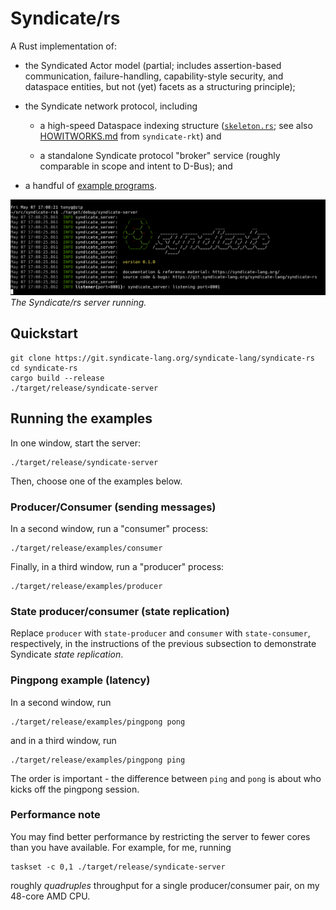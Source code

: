 # Syndicate/rs

A Rust implementation of:

 - the Syndicated Actor model (partial; includes assertion-based
   communication, failure-handling, capability-style security, and
   dataspace entities, but not (yet) facets as a structuring
   principle);

 - the Syndicate network protocol, including

   - a high-speed Dataspace indexing structure
     ([`skeleton.rs`](syndicate/src/skeleton.rs); see also
     [HOWITWORKS.md](https://git.syndicate-lang.org/syndicate-lang/syndicate-rkt/src/commit/90c4c60699069b496491b81ee63b5a45ffd638cb/syndicate/HOWITWORKS.md)
     from `syndicate-rkt`) and

   - a standalone Syndicate protocol "broker" service (roughly
     comparable in scope and intent to D-Bus); and

 - a handful of [example programs](syndicate-server/examples/).

![The Syndicate/rs server running.](syndicate-rs-server.png)  
*The Syndicate/rs server running.*

## Quickstart

    git clone https://git.syndicate-lang.org/syndicate-lang/syndicate-rs
    cd syndicate-rs
    cargo build --release
    ./target/release/syndicate-server

## Running the examples

In one window, start the server:

    ./target/release/syndicate-server

Then, choose one of the examples below.

### Producer/Consumer (sending messages)

In a second window, run a "consumer" process:

    ./target/release/examples/consumer

Finally, in a third window, run a "producer" process:

    ./target/release/examples/producer

### State producer/consumer (state replication)

Replace `producer` with `state-producer` and `consumer` with
`state-consumer`, respectively, in the instructions of the previous
subsection to demonstrate Syndicate *state replication*.

### Pingpong example (latency)

In a second window, run

    ./target/release/examples/pingpong pong

and in a third window, run

    ./target/release/examples/pingpong ping

The order is important - the difference between `ping` and `pong` is
about who kicks off the pingpong session.

### Performance note

You may find better performance by restricting the server to fewer
cores than you have available. For example, for me, running

    taskset -c 0,1 ./target/release/syndicate-server

roughly *quadruples* throughput for a single producer/consumer pair,
on my 48-core AMD CPU.
